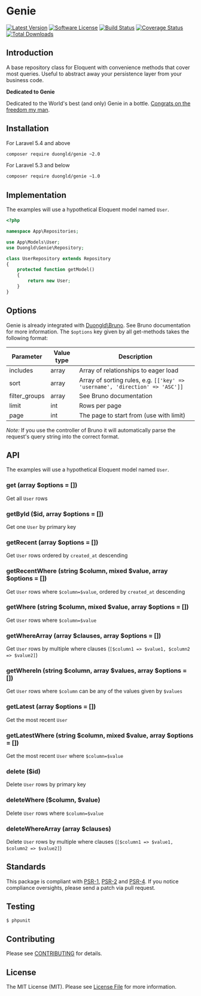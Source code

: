 # Genie

[![Latest Version](https://img.shields.io/github/release/esbenp/genie.svg?style=flat-square)](https://github.com/esbenp/genie/releases)
[![Software License](https://img.shields.io/badge/license-MIT-brightgreen.svg?style=flat-square)](LICENSE)
[![Build Status](https://img.shields.io/travis/esbenp/genie/master.svg?style=flat-square)](https://travis-ci.org/esbenp/genie)
[![Coverage Status](https://img.shields.io/coveralls/esbenp/genie.svg?style=flat-square)](https://coveralls.io/github/esbenp/genie)
[![Total Downloads](https://img.shields.io/packagist/dt/optimus/genie.svg?style=flat-square)](https://packagist.org/packages/optimus/genie)

## Introduction

A base repository class for Eloquent with convenience methods that cover most queries. Useful to abstract away
your persistence layer from your business code.

**Dedicated to Genie**

Dedicated to the World's best (and only) Genie in a bottle. [Congrats on the freedom my man](https://www.youtube.com/watch?v=SUfP6IGQD00).

## Installation

For Laravel 5.4 and above

```bash
composer require duongld/genie ~2.0
```

For Laravel 5.3 and below

```bash
composer require duongld/genie ~1.0
```

## Implementation

The examples will use a hypothetical Eloquent model named `User`.

```php
<?php

namespace App\Repositories;

use App\Models\User;
use Duongld\Genie\Repository;

class UserRepository extends Repository
{
    protected function getModel()
    {
        return new User;
    }
}
```

## Options

Genie is already integrated with [Duongld\Bruno](https://github.com/esbenp/bruno).
See Bruno documentation for more information.
The `$options` key given by all get-methods takes the following format:

Parameter | Value type | Description
--------- | ---------- | -----------
includes | array | Array of relationships to eager load
sort | array | Array of sorting rules, e.g. `[['key' => 'username', 'direction' => 'ASC']]`
filter_groups | array | See Bruno documentation
limit | int | Rows per page
page | int | The page to start from (use with limit)

*Note:* If you use the controller of Bruno it will automatically parse the request's
query string into the correct format.

## API

The examples will use a hypothetical Eloquent model named `User`.

### get (array $options = [])

Get all `User` rows

### getById ($id, array $options = [])

Get one `User` by primary key

### getRecent (array $options = [])

Get `User` rows ordered by `created_at` descending

### getRecentWhere (string $column, mixed $value, array $options = [])

Get `User` rows where `$column=$value`, ordered by `created_at` descending

### getWhere (string $column, mixed $value, array $options = [])

Get `User` rows where `$column=$value`

### getWhereArray (array $clauses, array $options = [])

Get `User` rows by multiple where clauses (`[$column1 => $value1, $column2 => $value2]`)

### getWhereIn (string $column, array $values, array $options = [])

Get `User` rows where `$column` can be any of the values given by `$values`

### getLatest (array $options = [])

Get the most recent `User`

### getLatestWhere (string $column, mixed $value, array $options = [])

Get the most recent `User` where `$column=$value`

### delete ($id)

Delete `User` rows by primary key

### deleteWhere ($column, $value)

Delete `User` rows where `$column=$value`

### deleteWhereArray (array $clauses)

Delete `User` rows by multiple where clauses (`[$column1 => $value1, $column2 => $value2]`)

## Standards

This package is compliant with [PSR-1], [PSR-2] and [PSR-4]. If you notice compliance oversights,
please send a patch via pull request.

[PSR-1]: https://github.com/php-fig/fig-standards/blob/master/accepted/PSR-1-basic-coding-standard.md
[PSR-2]: https://github.com/php-fig/fig-standards/blob/master/accepted/PSR-2-coding-style-guide.md
[PSR-4]: https://github.com/php-fig/fig-standards/blob/master/accepted/PSR-4-autoloader.md

## Testing

``` bash
$ phpunit
```

## Contributing

Please see [CONTRIBUTING](https://github.com/esbenp/genie/blob/master/CONTRIBUTING.md) for details.

## License

The MIT License (MIT). Please see [License File](https://github.com/esbenp/genie/blob/master/LICENSE) for more information.
